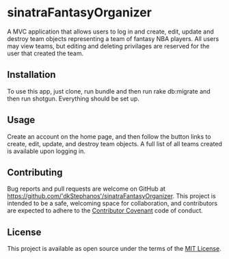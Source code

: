 # sinatraFantasyOrganizer
A MVC application that allows users to log in and create, edit, update and destroy team objects representing a team of fantasy NBA players. All users may view teams, but editing and deleting privilages are reserved for the user that created the team.


## Installation

To use this app, just clone, run bundle and then run rake db:migrate and then run shotgun. Everything should be set up.

## Usage

Create an account on the home page, and then follow the button links to create, edit, update, and destroy team objects. A full list of all teams created is available upon logging in.

## Contributing

Bug reports and pull requests are welcome on GitHub at https://github.com/'dkStephanos'/sinatraFantasyOrganizer. This project is intended to be a safe, welcoming space for collaboration, and contributors are expected to adhere to the [Contributor Covenant](http://contributor-covenant.org) code of conduct.

## License

This project is available as open source under the terms of the [MIT License](http://opensource.org/licenses/MIT).
